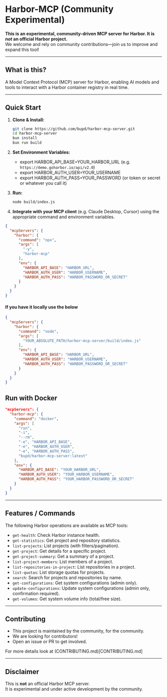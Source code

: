 # Harbor-MCP (Community Experimental)

**This is an experimental, community-driven MCP server for Harbor. It is _not_ an official Harbor project.**  
We welcome and rely on community contributions—join us to improve and expand this tool!

---

## What is this?

A Model Context Protocol (MCP) server for Harbor, enabling AI models and tools to interact with a Harbor container registry in real time.

---

## Quick Start

1. **Clone & Install:**
   ```bash
   git clone https://github.com/bupd/harbor-mcp-server.git
   cd harbor-mcp-server
   bun install
   bun run build
   ```

2. **Set Environment Variables:**
   - export HARBOR_API_BASE=YOUR_HARBOR_URL (e.g. `https://demo.goharbor.io/api/v2.0`)
   - export HARBOR_AUTH_USER=YOUR_USERNAME
   - export HARBOR_AUTH_PASS=YOUR_PASSWORD (or token or secret or whatever you call it)

3. **Run:**
   ```bash
   node build/index.js
   ```

4. **Integrate with your MCP client** (e.g. Claude Desktop, Cursor) using the appropriate command and environment variables.

```json
{
  "mcpServers": {
    "harbor": {
      "command": "npx",
      "args": [
        "-y",
        "harbor-mcp"
      ],  
      "env": {
        "HARBOR_API_BASE": "HARBOR_URL",
        "HARBOR_AUTH_USER": "HARBOR_USERNAME",
        "HARBOR_AUTH_PASS": "HARBOR_PASSWORD_OR_SECRET"
      }
    }
  }
}
```

#### If you have it locally use the below
```json
{
  "mcpServers": {
    "harbor": {
      "command": "node",
      "args": [
        "YOUR_ABSOLUTE_PATH/harbor-mcp-server/build/index.js"
      ],
      "env": {
        "HARBOR_API_BASE": "HARBOR_URL",
        "HARBOR_AUTH_USER": "HARBOR_USERNAME",
        "HARBOR_AUTH_PASS": "HARBOR_PASSWORD_OR_SECRET"
      }
    }
  }
}
```

## Run with Docker
```json
"mcpServers": {
  "harbor-mcp": {
    "command": "docker",
    "args": [
      "run",
      "-i",
      "--rm",
      "-e", "HARBOR_API_BASE",
      "-e", "HARBOR_AUTH_USER",
      "-e", "HARBOR_AUTH_PASS",
      "bupd/harbor-mcp-server:latest"
    ],
    "env": {
      "HARBOR_API_BASE": "YOUR_HARBOR_URL",
      "HARBOR_AUTH_USER": "YOUR_HARBOR_USERNAME",
      "HARBOR_AUTH_PASS": "YOUR_HARBOR_PASSWORD_OR_SECRET"
    }
  }
}
```

---

## Features / Commands

The following Harbor operations are available as MCP tools:

- `get-health`: Check Harbor instance health.
- `get-statistics`: Get project and repository statistics.
- `list-projects`: List projects (with filters/pagination).
- `get-project`: Get details for a specific project.
- `get-project-summary`: Get a summary of a project.
- `list-project-members`: List members of a project.
- `list-repositories-in-project`: List repositories in a project.
- `list-quotas`: List storage quotas for projects.
- `search`: Search for projects and repositories by name.
- `get-configurations`: Get system configurations (admin only).
- `update-configurations`: Update system configurations (admin only, confirmation required).
- `get-volumes`: Get system volume info (total/free size).

---

## Contributing

- This project is maintained by the community, for the community.
- We are looking for contributors!  
- Open an issue or PR to get involved.

For more details look at (CONTRIBUTING.md)[CONTRIBUTING.md]

---

## Disclaimer

This is **not** an official Harbor MCP server.  
It is experimental and under active development by the community.
